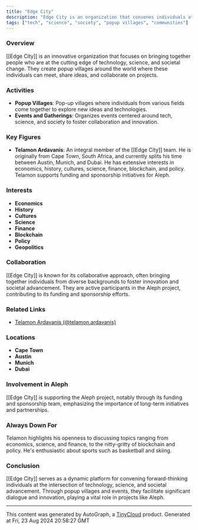 ```yaml
---
title: "Edge City"
description: "Edge City is an organization that convenes individuals at the frontiers of technology, science, and society in popup villages around the world."
tags: ["tech", "science", "society", "popup villages", "communities"]
---
```


### Overview
[[Edge City]] is an innovative organization that focuses on bringing together people who are at the cutting edge of technology, science, and societal change. They create popup villages around the world where these individuals can meet, share ideas, and collaborate on projects.

### Activities
- **Popup Villages**: Pop-up villages where individuals from various fields come together to explore new ideas and technologies.
- **Events and Gatherings**: Organizes events centered around tech, science, and society to foster collaboration and innovation.

### Key Figures
- **Telamon Ardavanis**: An integral member of the [[Edge City]] team. He is originally from Cape Town, South Africa, and currently splits his time between Austin, Munich, and Dubai. He has extensive interests in economics, history, cultures, science, finance, blockchain, and policy. Telamon supports funding and sponsorship initiatives for Aleph.
 
### Interests
- **Economics**
- **History**
- **Cultures**
- **Science**
- **Finance**
- **Blockchain**
- **Policy**
- **Geopolitics**

### Collaboration
[[Edge City]] is known for its collaborative approach, often bringing together individuals from diverse backgrounds to foster innovation and societal advancement. They are active participants in the Aleph project, contributing to its funding and sponsorship efforts.

### Related Links
- [Telamon Ardavanis (@telamon.ardavanis)](https://www.edgecity.live/about)

### Locations
- **Cape Town**
- **Austin**
- **Munich**
- **Dubai**

### Involvement in Aleph
[[Edge City]] is supporting the Aleph project, notably through its funding and sponsorship team, emphasizing the importance of long-term initiatives and partnerships.

### Always Down For
Telamon highlights his openness to discussing topics ranging from economics, science, and finance, to the nitty-gritty of blockchain and policy. He's enthusiastic about sports such as basketball and skiing.

### Conclusion
[[Edge City]] serves as a dynamic platform for convening forward-thinking individuals at the intersection of technology, science, and societal advancement. Through popup villages and events, they facilitate significant dialogue and innovation, playing a vital role in projects like Aleph.

---
This content was generated by AutoGraph, a [TinyCloud](https://tinycloud.xyz/) product.
Generated at Fri, 23 Aug 2024 20:58:27 GMT